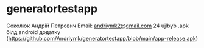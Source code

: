 # generatortestapp


Соколюк Андрій Петрович
Email: andriymk2@gmail.com
24 ujlbyb
.apk білд android додатку  (https://github.com/Andriymk/generatortestapp/blob/main/app-release.apk)



